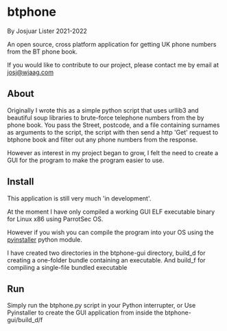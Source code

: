 # btphone

By Josjuar Lister 2021-2022

An open source, cross platform application for getting UK phone numbers from the BT phone book.

If you would like to contribute to our project, please contact me by email at josj@wjaag.com


## About

Originally I wrote this as a simple python script that uses urllib3 and beautiful soup libraries to brute-force telephone numbers from the by phone book. You pass the Street, postcode, and a file containing surnames as arguments to the script, the script with then send a http 'Get' request to btphone book and filter out any phone numbers from the response.

However as interest in my project began to grow, I felt the need to create a GUI for the program to make the program easier to use. 

## Install

This application is still very much 'in development'.

At the moment I have only compiled a working GUI ELF executable binary for Linux x86 using ParrotSec OS.

However if you wish you can compile the program into your OS using the [pyinstaller](https://pypi.org/project/pyinstaller/) python module.

I have created two directories in the btphone-gui directory, build_d for creating a one-folder bundle containing an executable. And build_f for compiling a single-file bundled executable

## Run

Simply run the btphone.py script in your Python interrupter, or Use Pyinstaller to create the GUI application from inside the btphone-gui/build_d/f

